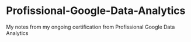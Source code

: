 # Profissional-Google-Data-Analytics
My notes from my ongoing certification from Profissional Google Data Analytics
